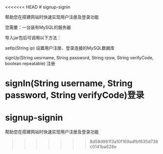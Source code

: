 <<<<<<< HEAD
﻿# signup-signin

帮助您在搭建网站时快速实现用户注册及登录功能

您需要：一台装有MySQL的服务器

导入jar包后可调用以下方法：

setIp(String ip) 设置用户注册、登录连接的MySQL数据库

signUp(String uesrname, String password, String rpsw, String verifyCode, boolean repeatable) 注册

signIn(String username, String password, String verifyCode)登录
=======
# signup-signin
帮助您在搭建网站时快速实现用户注册及登录功能
>>>>>>> 8d58d961f3a10f169adfbf635d738c0141ba628e
